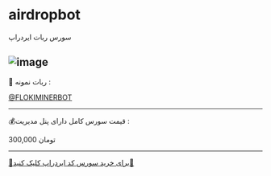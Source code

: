 # airdropbot
سورس ربات ایردراپ



![image](https://github.com/user-attachments/assets/f9b0fa70-2704-47e8-bf28-dd689ab8118c)
---


🤖 ربات نمونه :

[@FLOKIMINERBOT](https://t.me/FLOKIMINERBOT)

- - -

💰قیمت سورس کامل دارای پنل مدیریت : 

300,000 تومان 
- - -
[🔹برای خرید سورس کد ایردراپ کلیک کنید🔹](https://t.me/hellblade66)
